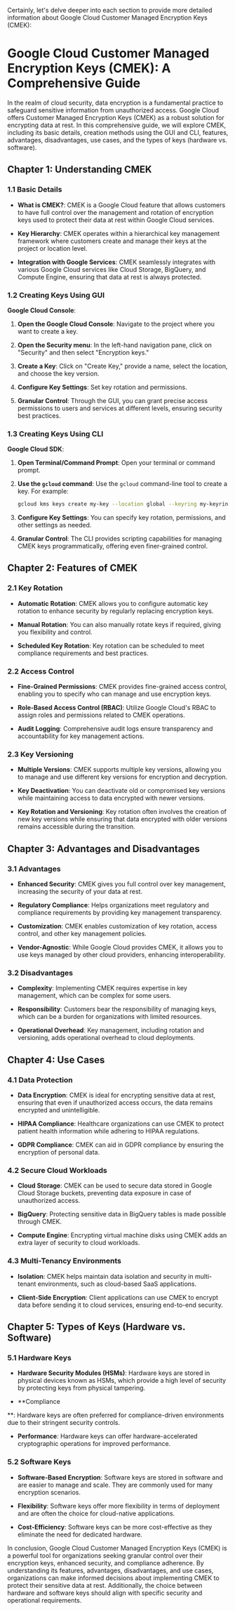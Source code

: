Certainly, let's delve deeper into each section to provide more detailed information about Google Cloud Customer Managed Encryption Keys (CMEK):

# Google Cloud Customer Managed Encryption Keys (CMEK): A Comprehensive Guide

In the realm of cloud security, data encryption is a fundamental practice to safeguard sensitive information from unauthorized access. Google Cloud offers Customer Managed Encryption Keys (CMEK) as a robust solution for encrypting data at rest. In this comprehensive guide, we will explore CMEK, including its basic details, creation methods using the GUI and CLI, features, advantages, disadvantages, use cases, and the types of keys (hardware vs. software).

## Chapter 1: Understanding CMEK

### 1.1 Basic Details

- **What is CMEK?**: CMEK is a Google Cloud feature that allows customers to have full control over the management and rotation of encryption keys used to protect their data at rest within Google Cloud services.

- **Key Hierarchy**: CMEK operates within a hierarchical key management framework where customers create and manage their keys at the project or location level.

- **Integration with Google Services**: CMEK seamlessly integrates with various Google Cloud services like Cloud Storage, BigQuery, and Compute Engine, ensuring that data at rest is always protected.

### 1.2 Creating Keys Using GUI

**Google Cloud Console**:

1. **Open the Google Cloud Console**: Navigate to the project where you want to create a key.

2. **Open the Security menu**: In the left-hand navigation pane, click on "Security" and then select "Encryption keys."

3. **Create a Key**: Click on "Create Key," provide a name, select the location, and choose the key version.

4. **Configure Key Settings**: Set key rotation and permissions.

5. **Granular Control**: Through the GUI, you can grant precise access permissions to users and services at different levels, ensuring security best practices.

### 1.3 Creating Keys Using CLI

**Google Cloud SDK**:

1. **Open Terminal/Command Prompt**: Open your terminal or command prompt.

2. **Use the `gcloud` command**: Use the `gcloud` command-line tool to create a key. For example:

   ```bash
   gcloud kms keys create my-key --location global --keyring my-keyring --purpose encryption
   ```

3. **Configure Key Settings**: You can specify key rotation, permissions, and other settings as needed.

4. **Granular Control**: The CLI provides scripting capabilities for managing CMEK keys programmatically, offering even finer-grained control.

## Chapter 2: Features of CMEK

### 2.1 Key Rotation

- **Automatic Rotation**: CMEK allows you to configure automatic key rotation to enhance security by regularly replacing encryption keys.

- **Manual Rotation**: You can also manually rotate keys if required, giving you flexibility and control.

- **Scheduled Key Rotation**: Key rotation can be scheduled to meet compliance requirements and best practices.

### 2.2 Access Control

- **Fine-Grained Permissions**: CMEK provides fine-grained access control, enabling you to specify who can manage and use encryption keys.

- **Role-Based Access Control (RBAC)**: Utilize Google Cloud's RBAC to assign roles and permissions related to CMEK operations.

- **Audit Logging**: Comprehensive audit logs ensure transparency and accountability for key management actions.

### 2.3 Key Versioning

- **Multiple Versions**: CMEK supports multiple key versions, allowing you to manage and use different key versions for encryption and decryption.

- **Key Deactivation**: You can deactivate old or compromised key versions while maintaining access to data encrypted with newer versions.

- **Key Rotation and Versioning**: Key rotation often involves the creation of new key versions while ensuring that data encrypted with older versions remains accessible during the transition.

## Chapter 3: Advantages and Disadvantages

### 3.1 Advantages

- **Enhanced Security**: CMEK gives you full control over key management, increasing the security of your data at rest.

- **Regulatory Compliance**: Helps organizations meet regulatory and compliance requirements by providing key management transparency.

- **Customization**: CMEK enables customization of key rotation, access control, and other key management policies.

- **Vendor-Agnostic**: While Google Cloud provides CMEK, it allows you to use keys managed by other cloud providers, enhancing interoperability.

### 3.2 Disadvantages

- **Complexity**: Implementing CMEK requires expertise in key management, which can be complex for some users.

- **Responsibility**: Customers bear the responsibility of managing keys, which can be a burden for organizations with limited resources.

- **Operational Overhead**: Key management, including rotation and versioning, adds operational overhead to cloud deployments.

## Chapter 4: Use Cases

### 4.1 Data Protection

- **Data Encryption**: CMEK is ideal for encrypting sensitive data at rest, ensuring that even if unauthorized access occurs, the data remains encrypted and unintelligible.

- **HIPAA Compliance**: Healthcare organizations can use CMEK to protect patient health information while adhering to HIPAA regulations.

- **GDPR Compliance**: CMEK can aid in GDPR compliance by ensuring the encryption of personal data.

### 4.2 Secure Cloud Workloads

- **Cloud Storage**: CMEK can be used to secure data stored in Google Cloud Storage buckets, preventing data exposure in case of unauthorized access.

- **BigQuery**: Protecting sensitive data in BigQuery tables is made possible through CMEK.

- **Compute Engine**: Encrypting virtual machine disks using CMEK adds an extra layer of security to cloud workloads.

### 4.3 Multi-Tenancy Environments

- **Isolation**: CMEK helps maintain data isolation and security in multi-tenant environments, such as cloud-based SaaS applications.

- **Client-Side Encryption**: Client applications can use CMEK to encrypt data before sending it to cloud services, ensuring end-to-end security.

## Chapter 5: Types of Keys (Hardware vs. Software)

### 5.1 Hardware Keys

- **Hardware Security Modules (HSMs)**: Hardware keys are stored in physical devices known as HSMs, which provide a high level of security by protecting keys from physical tampering.

- **Compliance

**: Hardware keys are often preferred for compliance-driven environments due to their stringent security controls.

- **Performance**: Hardware keys can offer hardware-accelerated cryptographic operations for improved performance.

### 5.2 Software Keys

- **Software-Based Encryption**: Software keys are stored in software and are easier to manage and scale. They are commonly used for many encryption scenarios.

- **Flexibility**: Software keys offer more flexibility in terms of deployment and are often the choice for cloud-native applications.

- **Cost-Efficiency**: Software keys can be more cost-effective as they eliminate the need for dedicated hardware.

In conclusion, Google Cloud Customer Managed Encryption Keys (CMEK) is a powerful tool for organizations seeking granular control over their encryption keys, enhanced security, and compliance adherence. By understanding its features, advantages, disadvantages, and use cases, organizations can make informed decisions about implementing CMEK to protect their sensitive data at rest. Additionally, the choice between hardware and software keys should align with specific security and operational requirements.
